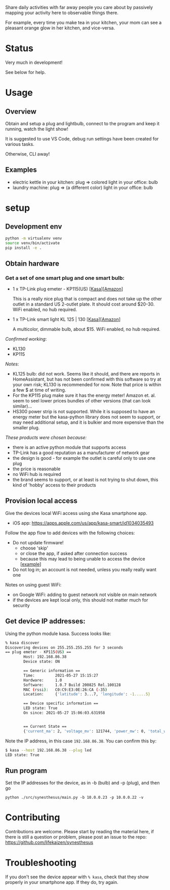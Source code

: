 Share daily activities with far away people you care about
by passively mapping your activity here to observable things there.

For example, every time you make tea in your kitchen,
your mom can see a pleasant orange glow in her kitchen,
and vice-versa.

# Status

Very much in development!

See below for help.

# Usage

## Overview

Obtain and setup a plug and lightbulb, connect to the program and keep it running, watch the light show!

It is suggested to use VS Code, debug run settings have been created for various tasks.

Otherwise, CLI away!

## Examples

- electric kettle in your kitchen: plug => colored light in your office: bulb
- laundry machine: plug => (a different color) light in your office: bulb

# setup

## Development env

```sh
python -m virtualenv venv
source venv/bin/activate
pip install -e .
```

## Obtain hardware

### Get a set of one smart plug and one smart bulb:

- 1 x TP-Link plug emeter - KP115(US) [[Kasa](https://www.kasasmart.com/us/products/smart-plugs/kasa-smart-plug-slim-energy-monitoring-kp115)][[Amazon](https://www.amazon.com/Kasa-Energy-Monitoring-Smart-Plug/dp/B08LN3C7WK)]

  This is a really nice plug that is compact and does not take up the other outlet in a standard US 2-outlet plate. It should cost around $20-30. WiFi enabled, no hub required.

- 1 x TP-Link smart light KL 125 | 130 [[Kasa](https://www.kasasmart.com/us/products/smart-lighting/kasa-smart-light-bulb-multicolor-kl130)][[Amazon](https://www.amazon.com/gp/product/B07FZ6PLJG/ref=ppx_yo_dt_b_asin_title_o00_s00)]

  A multicolor, dimmable bulb, about $15. WiFi enabled, no hub required.

_Confirmed working_:

- KL130
- KP115

_Notes_:

- KL125 bulb: did not work. Seems like it should, and there are reports in HomeAssistant, but has not been confirmed with this software so try at your own risk; KL130 is recommended for now. Note that price is within a few $ at time of writing.
- For the KP115 plug make sure it has the energy meter! Amazon et. al. seem to seel lower prices bundles of other versions (that can look similar)...
- HS300 power strip is not supported. While it is supposed to have an energy meter but the kasa-python library does not seem to support, or may need additional setup, and it is bulkier and more expensive than the smaller plug.

_These products were chosen because:_

- there is an active python module that supports access
- TP-Link has a good reputation as a manufacturer of network gear
- the design is good - for example the outlet is careful only to use one plug
- the price is reasonable
- no WiFi hub is required
- the brand seems to support, or at least is not trying to shut down, this kind of 'hobby' access to their products

## Provision local access

Give the devices local WiFi access using she Kasa smartphone app.

- iOS app: https://apps.apple.com/us/app/kasa-smart/id1034035493

Follow the app flow to add devices with the following choices:

- Do not update firmware!
  - choose 'skip'
  - or close the app, if asked after connection success
  - because this may lead to being unable to access the device [[example](https://www.reddit.com/r/TPLinkKasa/comments/k26v9l/psa_tp_link_is_shutting_down_local_api_access/)]
- Do not log in; an account is not needed, unless you really really want one

Notes on using guest WiFi:

- on Google WiFi: adding to guest network not visible on main network
- if the devices are kept local only, this should not matter much for security

## Get device IP addresses:

Using the python module kasa. Success looks like:

```sh
% kasa discover
Discovering devices on 255.255.255.255 for 3 seconds
== plug emeter - KP115(US) ==
        Host: 192.168.86.38
        Device state: ON

        == Generic information ==
        Time:         2021-05-27 15:15:27
        Hardware:     1.0
        Software:     1.0.7 Build 200825 Rel.100128
        MAC (rssi):   C0:C9:E3:0E:26:CA (-35)
        Location:     {'latitude': 3...7, 'longitude': -1.....5}

        == Device specific information ==
        LED state: True
        On since: 2021-05-27 15:06:03.631958


        == Current State ==
        {'current_ma': 2, 'voltage_mv': 121744, 'power_mw': 0, 'total_wh': 0, 'err_code': 0}
```

Note the IP address, in this case `192.168.86.38`. You can confirm this by:

```sh
$ kasa --host 192.168.86.38 --plug led
LED state: True
```

## Run program

Set the IP addresses for the device, as in -b (bulb) and -p (plug), and then go

`python ./src/synesthesus/main.py -b 10.0.0.23 -p 10.0.0.22 -v `

# Contributing

Contributions are welcome. Please start by reading the material here, if there is still a question or problem, please post an issue to the repo: https://github.com/lifekaizen/synesthesus

# Troubleshooting

If you don't see the device appear with `% kasa`, check that they show properly in your smartphone app. If they do, try again.
